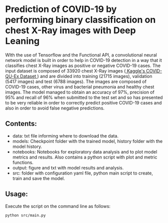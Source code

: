 # Prediction of COVID-19 by performing binary classification on chest X-Ray images with Deep Leaning

WIth the use of Tensorflow and the Functional API, a convolutional neural network model is built in order to help in COVID-19 detection in a way that it classifies chest X-Ray images as positive or negative COVID-19 cases. The input dataset is composed of 33920 chest X-Ray images (<a href="https://www.kaggle.com/datasets/anasmohammedtahir/covidqu"> Kaggle's COVID-QU-Ex Dataset </a>) and are divided into training (21715 images), validation (5417 images) and test (6788 images). The images are composed of COVID-19 cases, other virus and bacterial pneumonia and healthy chest images. The model managed to obtain an accuracy of 97%, precision of 95% and recall of 96% when submitted to the test set and so has presented to be very reliable in order to correctly predict positive COVID-19 cases and also in order to avoid false negative predictions.

## Contents:
* data: txt file informing where to download the data.
* models: Checkpoint folder with the trained model, history folder with the model history.
* notebooks: Notebooks for exploratory data analysis and to plot model metrics and results. Also contains a python script with plot and metric functions.
* output: figure and txt with model results and analysis.
* src: folder with configuration yaml file, python main script to create, train and save the model.


## Usage:
Execute the script on the command line as follows:
```
python src/main.py
```